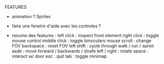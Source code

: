 FEATURES
* animation ? Sprites
* faire une fenetre d'aide avec les controles ?

* resume des features :
	left click : inspect front element
	right click : toggle mouse control
	middle click : toggle binoculars
	mouse scroll : change FOV
	backspace : reset FOV
	left shift : cycle through walk / run / sprint
	asde : move forward / backwards / strafe
	left / right : rotate
	space : interact w/ door
	esc : quit
	tab : toggle minimap
